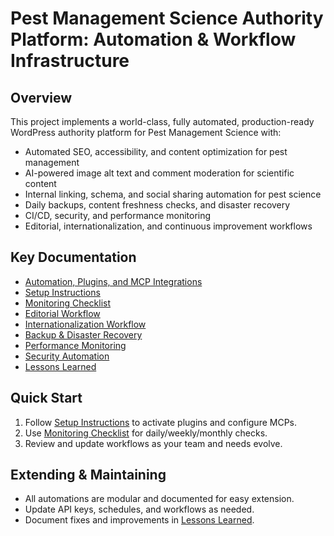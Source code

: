 # Pest Management Science Authority Platform: Automation & Workflow Infrastructure

## Overview
This project implements a world-class, fully automated, production-ready WordPress authority platform for Pest Management Science with:
- Automated SEO, accessibility, and content optimization for pest management
- AI-powered image alt text and comment moderation for scientific content
- Internal linking, schema, and social sharing automation for pest science
- Daily backups, content freshness checks, and disaster recovery
- CI/CD, security, and performance monitoring
- Editorial, internationalization, and continuous improvement workflows

## Key Documentation
- [Automation, Plugins, and MCP Integrations](automation.md)
- [Setup Instructions](automation-setup-instructions.md)
- [Monitoring Checklist](automation-monitoring-checklist.md)
- [Editorial Workflow](editorial-workflow-template.md)
- [Internationalization Workflow](internationalization-workflow.md)
- [Backup & Disaster Recovery](backup-disaster-recovery.md)
- [Performance Monitoring](performance-monitoring-workflow.md)
- [Security Automation](security-automation-workflow.md)
- [Lessons Learned](lessons-learned.md)

## Quick Start
1. Follow [Setup Instructions](automation-setup-instructions.md) to activate plugins and configure MCPs.
2. Use [Monitoring Checklist](automation-monitoring-checklist.md) for daily/weekly/monthly checks.
3. Review and update workflows as your team and needs evolve.

## Extending & Maintaining
- All automations are modular and documented for easy extension.
- Update API keys, schedules, and workflows as needed.
- Document fixes and improvements in [Lessons Learned](lessons-learned.md). 